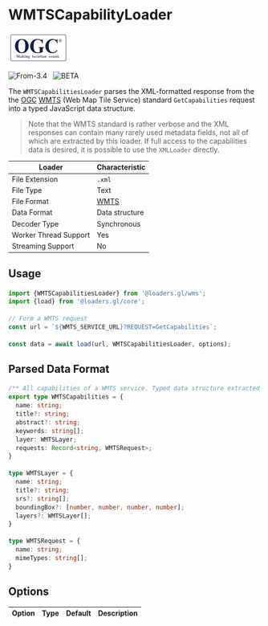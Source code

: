 # WMTSCapabilityLoader

![ogc-logo](../../../images/logos/ogc-logo-60.png)

<p class="badges">
  <img src="https://img.shields.io/badge/From-v3.4-blue.svg?style=flat-square" alt="From-3.4" />
  &nbsp;
	<img src="https://img.shields.io/badge/-BETA-teal.svg" alt="BETA" />
</p>

The `WMTSCapabilitiesLoader` parses the XML-formatted response from the 
the [OGC](https://www.opengeospatial.org/) [WMTS](https://www.ogc.org/standards/wms) (Web Map Tile Service) standard `GetCapabilities` request into a typed JavaScript data structure.

> Note that the WMTS standard is rather verbose and the XML responses can contain many rarely used metadata fields, not all of which are extracted by this loader. If full access to the capabilities data is desired, it is possible to use the `XMLLoader` directly.

| Loader                | Characteristic                                       |
| --------------------- | ---------------------------------------------------- |
| File Extension        | `.xml`                                               |
| File Type             | Text                                                 |
| File Format           | [WMTS](https://en.wikipedia.org/wiki/Web_Map_Service) |
| Data Format           | Data structure         |
| Decoder Type          | Synchronous                                          |
| Worker Thread Support | Yes                                                  |
| Streaming Support     | No                                                   |

## Usage

```typescript
import {WMTSCapabilitiesLoader} from '@loaders.gl/wms';
import {load} from '@loaders.gl/core';

// Form a WMTS request
const url = `${WMTS_SERVICE_URL}?REQUEST=GetCapabilities`;

const data = await load(url, WMTSCapabilitiesLoader, options);
```

## Parsed Data Format

```typescript
/** All capabilities of a WMTS service. Typed data structure extracted from XML */
export type WMTSCapabilities = {
  name: string;
  title?: string;
  abstract?: string;
  keywords: string[];
  layer: WMTSLayer;
  requests: Record<string, WMTSRequest>;
}

type WMTSLayer = {
  name: string;
  title?: string;
  srs?: string[];
  boundingBox?: [number, number, number, number];
  layers?: WMTSLayer[];
}

type WMTSRequest = {
  name: string;
  mimeTypes: string[];
}
```

## Options

| Option | Type | Default | Description |
| ------ | ---- | ------- | ----------- |
